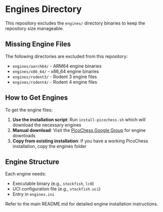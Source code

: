 # Engines Directory

This repository excludes the `engines/` directory binaries to keep the repository size manageable.

## Missing Engine Files

The following directories are excluded from this repository:
- `engines/aarch64/` - ARM64 engine binaries
- `engines/x86_64/` - x86_64 engine binaries  
- `engines/rodent3/` - Rodent 3 engine files
- `engines/rodent4/` - Rodent 4 engine files

## How to Get Engines

To get the engine files:

1. **Use the installation script**: Run `install-picochess.sh` which will download the necessary engines
2. **Manual download**: Visit the [PicoChess Google Group](https://groups.google.com/g/picochess) for engine downloads
3. **Copy from existing installation**: If you have a working PicoChess installation, copy the engines folder

## Engine Structure

Each engine needs:
- Executable binary (e.g., `stockfish`, `lc0`)
- UCI configuration file (e.g., `stockfish.uci`)
- Entry in `engines.ini`

Refer to the main README.md for detailed engine installation instructions.